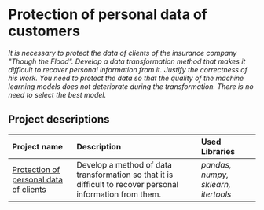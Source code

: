 # Protection of personal data of customers

*It is necessary to protect the data of clients of the insurance company "Though the Flood". Develop a data transformation method that makes it difficult to recover personal information from it. Justify the correctness of his work.
You need to protect the data so that the quality of the machine learning models does not deteriorate during the transformation. There is no need to select the best model.*

## Project descriptions


| Project name | Description | Used Libraries |
| :--------------------- | :--------------------- | :--------------------- |
| [Protection of personal data of clients](https://github.com/limenbah/Personal-data-protection/tree/main/Personal-data-protection) |Develop a method of data transformation so that it is difficult to recover personal information from them. | *pandas, numpy, sklearn, itertools* |

